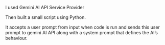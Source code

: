 I used Gemini AI API Service Provider

Then built a small script using Python. 

It accepts a user prompt from input when code is run and sends this user prompt to gemini AI API along with a system prompt that defines the AI’s behaviour.
